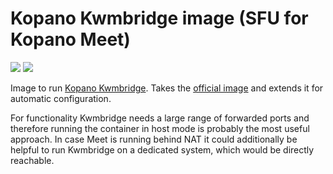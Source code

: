 # Kopano Kwmbridge image (SFU for Kopano Meet)

[![](https://images.microbadger.com/badges/image/zokradonh/kopano_kwmbridge.svg)](https://microbadger.com/images/zokradonh/kopano_kwmbridge "Microbadger size/labels") [![](https://images.microbadger.com/badges/version/zokradonh/kopano_kwmbridge.svg)](https://microbadger.com/images/zokradonh/kopano_kwmbridge "Microbadger version")

Image to run [Kopano Kwmbridge](https://github.com/kopano-dev/kwmbridge). Takes the [official image](https://cloud.docker.com/u/kopano/repository/docker/kopano/kwmserverd) and extends it for automatic configuration.

For functionality Kwmbridge needs a large range of forwarded ports and therefore running the container in host mode is probably the most useful approach. In case Meet is running behind NAT it could additionally be helpful to run Kwmbridge on a dedicated system, which would be directly reachable.
